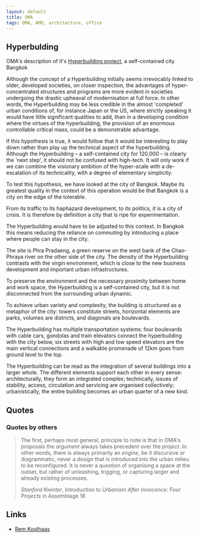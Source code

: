 ```yaml
---
layout: default
title: OMA
tags: OMA, AMO, architecture, office
---
```


## Hyperbulding

OMA's description of it's [Hyperbuilding
project](http://www.oma.eu/projects/1996/hyperbuilding/), a self-contained city
Bangkok

Although the concept of a Hyperbuilding initially seems irrevocably linked to
older, developed societies, on closer inspection, the advantages of
hyper-concentrated structures and programs are more evident in societies
undergoing the drastic upheaval of modernisation at full force. In other words,
the Hyperbuilding may be less credible in the almost 'completed' urban
conditions of, for instance Japan or the US, where strictly speaking it would
have little significant qualities to add, than in a developing condition where
the virtues of the hyperbuilding, the provision of an enormous controllable
critical mass, could be a demonstrable advantage.

If this hypothesis is true, it would follow that it would be interesting to
play down rather than play up the technical aspect of the hyperbuilding.
Although the Hyperbuilding – a self-contained city for 120,000 – is clearly the
'next step', it should not be confused with high-tech. It will only work if we
can combine the visionary ambition of the hyper-scale with a de-escalation of
its technicality, with a degree of elementary simplicity.

To test this hypothesis, we have looked at the city of Bangkok. Maybe its
greatest quality in the context of this operation would be that Bangkok is a
city on the edge of the tolerable.

From its traffic to its haphazard development, to its politics, it is a city of
crisis. It is therefore by definition a city that is ripe for experimentation.

The Hyperbuilding would have to be adjusted to this context. In Bangkok this
means reducing the reliance on commuting by introducing a place where people
can stay in the city.

The site is Phra Pradaeng, a green reserve on the west bank of the Chao-Phraya
river on the other side of the city. The density of the Hyperbuilding contrasts
with the virgin environment, which is close to the new business development and
important urban infrastructures.

To preserve the environment and the necessary proximity between home and work
space, the Hyperbuilding is a self-contained city, but it is not disconnected
from the surrounding urban dynamic.

To achieve urban variety and complexity, the building is structured as a
metaphor of the city: towers constitute streets, horizontal elements are parks,
volumes are districts, and diagonals are boulevards.

The Hyperbuilding has multiple transportation systems: four boulevards with
cable cars, gondolas and train elevators connect the hyperbuilding with the
city below, six streets with high and low speed elevators are the main vertical
connections and a walkable promenade of 12km goes from ground level to the top.

The Hyperbuilding can be read as the integration of several buildings into a
larger whole. The different elements support each other in every sense:
architecturally, they form an integrated complex; technically, issues of
stability, access, circulation and servicing are organised collectively;
urbanistically, the entire building becomes an urban quarter of a new kind.

## Quotes

### Quotes by others

> The first, perhaps most general, principle to note is that in OMA's proposals
> the *argument* always takes precedent over the *project*. In other words,
> there is always primarily an *engine*, be it discursive or diagrammatic,
> never a *design* that is introduced into the urban milieu to be reconfigured.
> It is never a question of organising a space at the outset, but rather of
> unleashing, trigging, or capturing larger and already existing processes.
>
> <cite>Stanford Kwinter</cite>, Introduction to _Urbanism After Innocence:
> Four Projects_ in Assemblage 18

## Links

* [Rem Koolhaas](rem_koolhaas)
